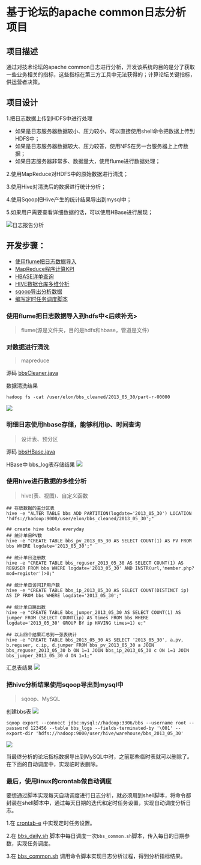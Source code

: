 # 基于论坛的apache common日志分析项目
## 项目描述
通过对技术论坛的apache common日志进行分析，开发该系统的目的是分了获取一些业务相关的指标，这些指标在第三方工具中无法获得的；计算论坛关键指标，供运营者决策。
## 项目设计
1.把日志数据上传到HDFS中进行处理				
- 如果是日志服务器数据较小、压力较小，可以直接使用shell命令把数据上传到HDFS中；			
- 如果是日志服务器数据较大、压力较答，使用NFS在另一台服务器上上传数据；
- 如果日志服务器非常多、数据量大，使用flume进行数据处理；

2.使用MapReduce对HDFS中的原始数据进行清洗；

3.使用Hive对清洗后的数据进行统计分析；

4.使用Sqoop把Hive产生的统计结果导出到mysql中；

5.如果用户需要查看详细数据的话，可以使用HBase进行展现；

![日志报告分析](https://i.imgur.com/q2Bl7G6.png)

## 开发步骤：

- <a href="#1">使用flume把日志数据导入</a>
- <a href="#2">MapReduce程序计算KPI</a>
- <a href="#3">HBASE详单查询</a>
- <a href="#4">HIVE数据仓库多维分析</a>
- <a href="#5">sqoop导出分析数据</a>
- <a href="#6">编写定时任务调度脚本</a>

### <a name="1">使用flume把日志数据导入到hdfs中<后续补充></a>
>flume(源是文件夹，目的是hdfs和hbase，管道是文件)

### <a name="2">对数据进行清洗</a>
>mapreduce

源码 [bbsCleaner.java](/src/com/elon33/bbs/bbsCleaner.java "点击此处查看源码")

数据清洗结果

	hadoop fs -cat /user/elon/bbs_cleaned/2013_05_30/part-r-00000
	
![](https://i.imgur.com/6PPetpR.png)
### <a name="3">明细日志使用hbase存储，能够利用ip、时间查询</a>
>设计表、预分区

源码 [bbsHBase.java](/src/com/elon33/bbs/bbsHBase.java "点击此处查看源码")

HBase中 bbs_log表存储结果
![](https://i.imgur.com/vOGjQt7.png)

### <a name="4">使用hive进行数据的多维分析</a>
>hive(表、视图)、自定义函数

	## 存放数据的主分区表
	hive -e "ALTER TABLE bbs ADD PARTITION(logdate='2013_05_30') LOCATION 'hdfs://hadoop:9000/user/elon/bbs_cleaned/2013_05_30';"
	
	## create hive table everyday
	## 统计单日PV数
	hive -e "CREATE TABLE bbs_pv_2013_05_30 AS SELECT COUNT(1) AS PV FROM bbs WHERE logdate='2013_05_30';"
	
	## 统计单日注册数
	hive -e "CREATE TABLE bbs_reguser_2013_05_30 AS SELECT COUNT(1) AS REGUSER FROM bbs WHERE logdate='2013_05_30' AND INSTR(url,'member.php?mod=register')>0;"

	## 统计单日访问IP用户数
	hive -e "CREATE TABLE bbs_ip_2013_05_30 AS SELECT COUNT(DISTINCT ip) AS IP FROM bbs WHERE logdate='2013_05_30';"

	## 统计单日跳出数
	hive -e "CREATE TABLE bbs_jumper_2013_05_30 AS SELECT COUNT(1) AS jumper FROM (SELECT COUNT(ip) AS times FROM bbs WHERE logdate='2013_05_30' GROUP BY ip HAVING times=1) e;"

	## 以上四个结果汇总到一张表统计
	hive -e "CREATE TABLE bbs_2013_05_30 AS SELECT '2013_05_30', a.pv, b.reguser, c.ip, d.jumper FROM bbs_pv_2013_05_30 a JOIN bbs_reguser_2013_05_30 b ON 1=1 JOIN bbs_ip_2013_05_30 c ON 1=1 JOIN bbs_jumper_2013_05_30 d ON 1=1;"

汇总表结果
![](https://i.imgur.com/u5Kbhiq.png)

### <a name="5">把hive分析结果使用sqoop导出到mysql中</a>
>sqoop、MySQL

创建bbs表
![](https://i.imgur.com/s8mmGHM.png)

	sqoop export --connect jdbc:mysql://hadoop:3306/bbs --username root --password 123456 --table bbs_logs --fields-terminated-by '\001' --export-dir 'hdfs://hadoop:9000/user/hive/warehouse/bbs_2013_05_30'
	
![](https://i.imgur.com/9sF6ZQm.png)

当最终分析的论坛指标数据导出到MySQL中时，之前那些临时表就可以删除了。在下面的自动调度中，实现临时表删除。

### <a name="6">最后，使用linux的crontab做自动调度</a>

要想通过脚本实现每天自动调度进行日志分析，就必须用到shell脚本，将命令都封装在shell脚本中，通过每天日期的迭代和定时任务设置，实现自动调度分析日志。

1.在 [crontab-e](/crontab-e "点击此处查看源码") 中实现定时任务设置。

2.在 [ bbs_daily.sh](/bbs_daily.sh "点击此处查看源码") 脚本中每日调度一次`bbs_common.sh`脚本，传入每日的日期参数，实现任务调度。

3.在 [bbs_common.sh](/bbs_common.sh "点击此处查看源码") 调用命令脚本实现日志分析过程，得到分析指标结果。
